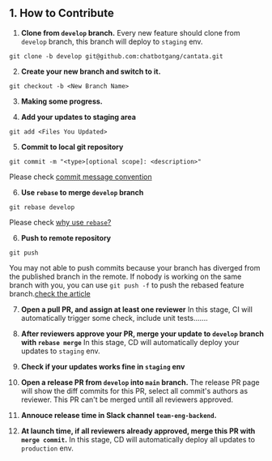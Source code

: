 
## 1. How to Contribute

1. <b>Clone from `develop` branch.</b>
Every new feature should clone from `develop` branch, this branch will deploy to `staging` env.
```shell
git clone -b develop git@github.com:chatbotgang/cantata.git
```

2. <b>Create your new branch and switch to it.</b>
```shell
git checkout -b <New Branch Name>
```

3. <b>Making some progress.</b>

4. <b>Add your updates to staging area</b>
```shell
git add <Files You Updated>
```

5. <b>Commit to local git repository</b>
```shell
git commit -m "<type>[optional scope]: <description>"
```
Please check [commit message convention](https://www.conventionalcommits.org/en/v1.0.0/)

6. <b>Use `rebase` to merge `develop` branch</b>
```shell
git rebase develop
```
Please check [why use `rebase`?](https://www.conventionalcommits.org/en/v1.0.0/)

6. <b>Push to remote repository</b>
```shell
git push
```
You may not able to push commits because your branch has diverged from the published branch in the remote. If nobody is working on the same branch with you, you can use `git push -f` to push the rebased feature branch.[check the article](https://gitbook.tw/chapters/github/using-force-push)

7. <b>Open a pull PR, and assign at least one reviewer</b>
In this stage, CI will automatically trigger some check, include unit tests.......

8. <b>After reviewers approve your PR, merge your update to `develop` branch with `rebase merge`</b>
In this stage, CD will automatically deploy your updates to `staging` env.

9. <b>Check if your updates works fine in `staging` env</b>
  
10. <b>Open a release PR from `develop` into `main` branch.</b>
The release PR page will show the diff commits for this PR, select all commit's authors as reviewer. This PR can't be merged untill all reviewers approved.
 
11. <b>Annouce release time in Slack channel `team-eng-backend`.</b>

12. <b>At launch time, if all reviewers already approved, merge this PR with `merge commit`.</b>
In this stage, CD will automatically deploy all updates to `production` env.
